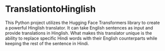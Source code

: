 # TranslationtoHinglish
This Python project utilizes the Hugging Face Transformers library to create a powerful Hinglish translator. It can take English sentences as input and provide translations in Hinglish. What makes this translator unique is the ability to replace specific Hindi words with their English counterparts while keeping the rest of the sentence in Hindi.
